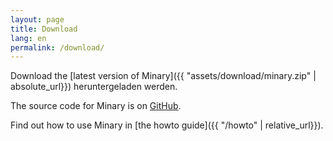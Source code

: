 ```yaml
---
layout: page
title: Download
lang: en
permalink: /download/
---
```


Download the [latest version of Minary]({{ "assets/download/minary.zip" | absolute_url}}) heruntergeladen werden.

The source code for Minary is on [GitHub](https://www.github.com/minary).

Find out how to use Minary in [the howto guide]({{ "/howto" | relative_url}}).
